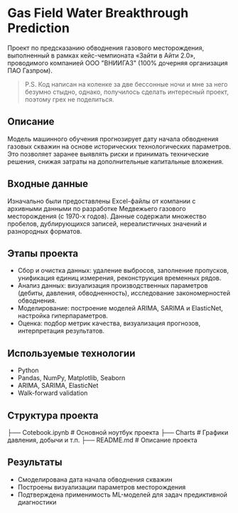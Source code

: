 # Gas Field Water Breakthrough Prediction

Проект по предсказанию обводнения газового месторождения, выполненный в рамках кейс-чемпионата «Зайти в Айти 2.0», проводимого компанией ООО "ВНИИГАЗ" (100% дочерняя организация ПАО Газпром).

> P.S. Код написан на коленке за две бессонные ночи и мне за него безумно стыдно, однако, получилось сделать интересный проект, поэтому грех не поделиться.

## Описание

Модель машинного обучения прогнозирует дату начала обводнения газовых скважин на основе исторических технологических параметров. Это позволяет заранее выявлять риски и принимать технические решения, снижая затраты на дополнительные капитальные вложения.

## Входные данные

Изначально были предоставлены Excel-файлы от компании с архивными данными по разработке Медвежьего газового месторождения (с 1970-х годов). Данные содержали множество пробелов, дублирующихся записей, нереалистичных значений и разнородных форматов.

## Этапы проекта

- Сбор и очистка данных: удаление выбросов, заполнение пропусков, унификация единиц измерения, реконструкция временных рядов.
- Анализ данных: визуализация производственных параметров (дебиты, давления, обводненность), исследование закономерностей обводнения.
- Моделирование: построение моделей ARIMA, SARIMA и ElasticNet, настройка гиперпараметров.
- Оценка: подбор метрик качества, визуализация прогнозов, интерпретация результатов.

## Используемые технологии

- Python
- Pandas, NumPy, Matplotlib, Seaborn
- ARIMA, SARIMA, ElasticNet
- Walk-forward validation

## Структура проекта

├── Cotebook.ipynb       # Основной ноутбук проекта
├── Charts               # Графики давления, добычи и т.п.
├── README.md            # Описание проекта

## Результаты

- Смоделирована дата начала обводнения скважин
- Построены визуализации параметров месторождения
- Подтверждена применимость ML-моделей для задач предиктивной диагностики
